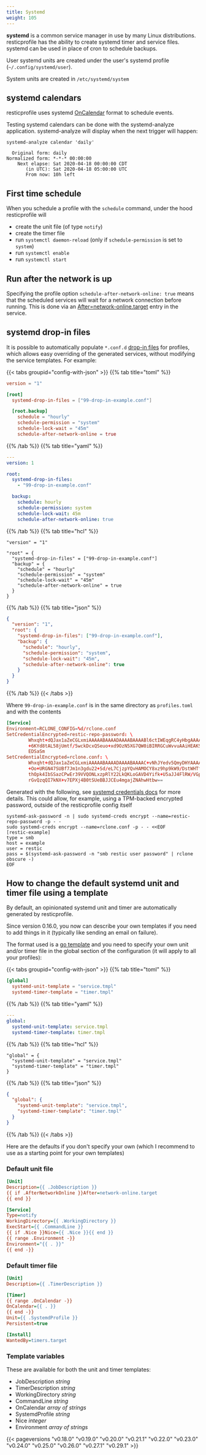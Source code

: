 ```yaml
---
title: Systemd
weight: 105
---
```




**systemd** is a common service manager in use by many Linux distributions.
resticprofile has the ability to create systemd timer and service files.
systemd can be used in place of cron to schedule backups.

User systemd units are created under the user's systemd profile (`~/.config/systemd/user`).

System units are created in `/etc/systemd/system`

## systemd calendars

resticprofile uses systemd
[OnCalendar](https://www.freedesktop.org/software/systemd/man/systemd.time.html#Calendar%20Events)
format to schedule events.

Testing systemd calendars can be done with the systemd-analyze application.
systemd-analyze will display when the next trigger will happen:

```shell
systemd-analyze calendar 'daily'

  Original form: daily
Normalized form: *-*-* 00:00:00
    Next elapse: Sat 2020-04-18 00:00:00 CDT
       (in UTC): Sat 2020-04-18 05:00:00 UTC
       From now: 10h left
```

## First time schedule

When you schedule a profile with the `schedule` command, under the hood resticprofile will
- create the unit file (of type `notify`)
- create the timer file
- run `systemctl daemon-reload` (only if `schedule-permission` is set to `system`)
- run `systemctl enable`
- run `systemctl start`

## Run after the network is up

Specifying the profile option `schedule-after-network-online: true` means that the scheduled services will wait
for a network connection before running.
This is done via an [After=network-online.target](https://systemd.io/NETWORK_ONLINE/) entry in the service.

## systemd drop-in files

It is possible to automatically populate `*.conf.d`
[drop-in files](https://www.freedesktop.org/software/systemd/man/latest/systemd-system.conf.html#main-conf)
for profiles, which allows easy overriding
of the generated services, without modifying the service templates. For example:

{{< tabs groupid="config-with-json" >}}
{{% tab title="toml" %}}
```toml
version = "1"

[root]
  systemd-drop-in-files = ["99-drop-in-example.conf"]

  [root.backup]
    schedule = "hourly"
    schedule-permission = "system"
    schedule-lock-wait = "45m"
    schedule-after-network-online = true
```
{{% /tab %}}
{{% tab title="yaml" %}}

```yaml
---
version: 1

root:
  systemd-drop-in-files:
    - "99-drop-in-example.conf"

  backup:
    schedule: hourly
    schedule-permission: system
    schedule-lock-wait: 45m
    schedule-after-network-online: true
```

{{% /tab %}}
{{% tab title="hcl" %}}

```hcl
"version" = "1"

"root" = {
  "systemd-drop-in-files" = ["99-drop-in-example.conf"]
  "backup" = {
    "schedule" = "hourly"
    "schedule-permission" = "system"
    "schedule-lock-wait" = "45m"
    "schedule-after-network-online" = true
  }
}
```

{{% /tab %}}
{{% tab title="json" %}}

```json
{
  "version": "1",
  "root": {
    "systemd-drop-in-files": ["99-drop-in-example.conf"],
    "backup": {
      "schedule": "hourly",
      "schedule-permission": "system",
      "schedule-lock-wait": "45m",
      "schedule-after-network-online": true
    }
  }
}
```

{{% /tab %}}
{{< /tabs >}}


Where `99-drop-in-example.conf` is in the same directory as `profiles.toml` and with the contents

```conf
[Service]
Environment=RCLONE_CONFIG=%d/rclone.conf
SetCredentialEncrypted=restic-repo-password: \
        Whxqht+dQJax1aZeCGLxmiAAAAABAAAADAAAABAAAABl6ctIWEqgRC4yHbgAAAAA8umMn \
        +6KYd8tAL58jUmtf/5wckDcxQSeuo+xd9OzN5XG7QW0iBIRRGCuWvvuAAiHEAKSk9MR8p \
        EDSaSm
SetCredentialEncrypted=rclone.conf: \
        Whxqht+dQJax1aZeCGLxmiAAAAABAAAADAAAABAAAAC+vNhJYedv5QmyDHYAAAAAimeli \
        +Oo+URGN47SUBf7Jm1n3gdu22+Sd/eL7CjzpYQvHAMOCY8xz9hp9kW9/DstWHTfdsHJo7 \
        thOpk4IbSSazCPwEr39VVQONLxzpRlY22LkQKLoGAVD4Yifk+U5aJJ4FlRW/VGpPoef2S \
        rGvQzqQI7kNX+v7EPXj4B0tSUeBBJJCEu4mgajZNAhwHtbw==
```

Generated with the following, see [systemd credentials docs](https://systemd.io/CREDENTIALS/)
for more details. This could allow, for example,
using a TPM-backed encrypted password, outside of the
resticprofile config itself

```shell
systemd-ask-password -n | sudo systemd-creds encrypt --name=restic-repo-password -p - -
sudo systemd-creds encrypt --name=rclone.conf -p - - <<EOF
[restic-example]
type = smb
host = example
user = restic
pass = $(systemd-ask-password -n "smb restic user password" | rclone obscure -)
EOF
```

## How to change the default systemd unit and timer file using a template

By default, an opinionated systemd unit and timer are automatically generated by resticprofile.

Since version 0.16.0, you now can describe your own templates if you need to add things in it (typically like sending an email on failure).

The format used is a [go template](https://pkg.go.dev/text/template) and you need to specify your own unit and/or timer file in the global section of the configuration (it will apply to all your profiles):

{{< tabs groupid="config-with-json" >}}
{{% tab title="toml" %}}

```toml
[global]
  systemd-unit-template = "service.tmpl"
  systemd-timer-template = "timer.tmpl"
```

{{% /tab %}}
{{% tab title="yaml" %}}

```yaml
---
global:
  systemd-unit-template: service.tmpl
  systemd-timer-template: timer.tmpl
```

{{% /tab %}}
{{% tab title="hcl" %}}

```hcl
"global" = {
  "systemd-unit-template" = "service.tmpl"
  "systemd-timer-template" = "timer.tmpl"
}
```

{{% /tab %}}
{{% tab title="json" %}}

```json
{
  "global": {
    "systemd-unit-template": "service.tmpl",
    "systemd-timer-template": "timer.tmpl"
  }
}
```

{{% /tab %}}
{{< /tabs >}}

Here are the defaults if you don't specify your own (which I recommend to use as a starting point for your own templates)

### Default unit file

```ini
[Unit]
Description={{ .JobDescription }}
{{ if .AfterNetworkOnline }}After=network-online.target
{{ end }}

[Service]
Type=notify
WorkingDirectory={{ .WorkingDirectory }}
ExecStart={{ .CommandLine }}
{{ if .Nice }}Nice={{ .Nice }}{{ end }}
{{ range .Environment -}}
Environment="{{ . }}"
{{ end -}}
```

### Default timer file

```ini
[Unit]
Description={{ .TimerDescription }}

[Timer]
{{ range .OnCalendar -}}
OnCalendar={{ . }}
{{ end -}}
Unit={{ .SystemdProfile }}
Persistent=true

[Install]
WantedBy=timers.target
```

### Template variables

These are available for both the unit and timer templates:

* JobDescription   *string*
* TimerDescription *string*
* WorkingDirectory *string*
* CommandLine      *string*
* OnCalendar       *array of strings*
* SystemdProfile   *string*
* Nice             *integer*
* Environment      *array of strings*

{{< pageversions "v0.18.0" "v0.19.0" "v0.20.0" "v0.21.1" "v0.22.0" "v0.23.0" "v0.24.0" "v0.25.0" "v0.26.0" "v0.27.1" "v0.29.1" >}}
